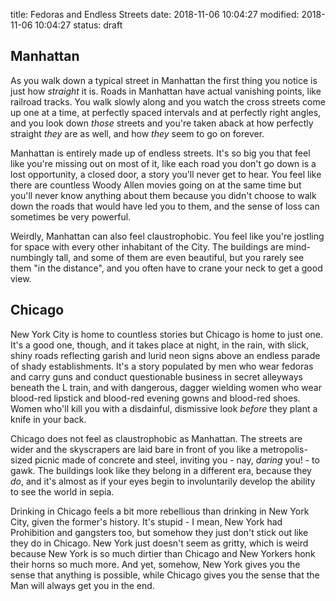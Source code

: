 title: Fedoras and Endless Streets
date: 2018-11-06 10:04:27
modified: 2018-11-06 10:04:27
status: draft

## Manhattan

As you walk down a typical street in Manhattan the first thing you notice is
just how _straight_ it is.  Roads in Manhattan have actual vanishing points,
like railroad tracks.  You walk slowly along and you watch the cross streets
come up one at a time, at perfectly spaced intervals and at perfectly right
angles, and you look down _those_ streets and you're taken aback at how
perfectly straight _they_ are as well, and how _they_ seem to go on forever.

Manhattan is entirely made up of endless streets.  It's so big you that feel
like you're missing out on most of it, like each road you don't go down is a
lost opportunity, a closed door, a story you'll never get to hear.  You feel
like there are countless Woody Allen movies going on at the same time but
you'll never know anything about them because you didn't choose to walk down
the roads that would have led you to them, and the sense of loss can
sometimes be very powerful.

Weirdly, Manhattan can also feel claustrophobic. You feel like you're
jostling for space with every other inhabitant of the City.  The buildings
are mind-numbingly tall, and some of them are even beautiful, but you rarely
see them "in the distance", and you often have to crane your neck to get a
good view.

## Chicago

New York City is home to countless stories but Chicago is home to just one.
It's a good one, though, and it takes place at night, in the rain, with
slick, shiny roads reflecting garish and lurid neon signs above an endless
parade of shady establishments.  It's a story populated by men who wear
fedoras and carry guns and conduct questionable business in secret alleyways
beneath the L train, and with dangerous, dagger wielding women who wear
blood-red lipstick and blood-red evening gowns and blood-red shoes.  Women
who'll kill you with a disdainful, dismissive look _before_ they plant a
knife in your back.

Chicago does not feel as claustrophobic as Manhattan.  The streets are wider
and the skyscrapers are laid bare in front of you like a metropolis-sized
picnic made of concrete and steel, inviting you - nay, _daring_ you! - to
gawk.  The buildings look like they belong in a different era, because they
_do_, and it's almost as if your eyes begin to involuntarily develop the
ability to see the world in sepia.

Drinking in Chicago feels a bit more rebellious than drinking in New York
City, given the former's history.  It's stupid - I mean, New York had
Prohibition and gangsters too, but somehow they just don't stick out like
they do in Chicago.  New York just doesn't seem as gritty, which is weird
because New York is so much dirtier than Chicago and New Yorkers honk their
horns so much more.  And yet, somehow, New York gives you the sense that
anything is possible, while Chicago gives you the sense that the Man will
always get you in the end.
